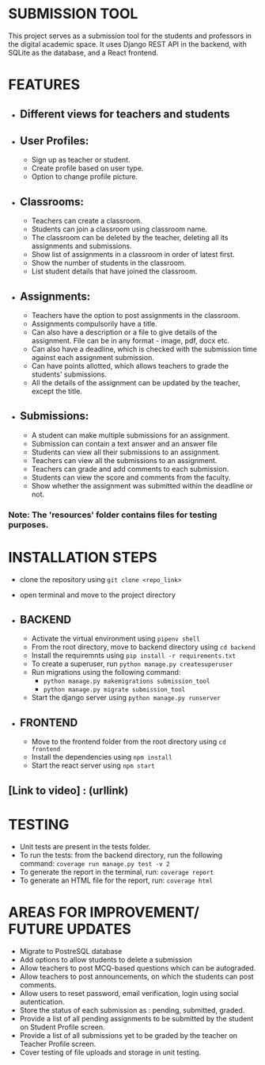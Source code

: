 # SUBMISSION TOOL

This project serves as a submission tool for the students and professors in the digital academic space. It uses Django REST API in the backend, with SQLite as the database, and a React frontend.  

# FEATURES

- ## Different views for teachers and students

- ## User Profiles:
  - Sign up as teacher or student.
  - Create profile based on user type.
  - Option to change profile picture.  
- ## Classrooms:
  - Teachers can create a classroom.
  - Students can join a classroom using classroom name.
  - The classroom can be deleted by the teacher, deleting all its assignments and submissions.
  - Show list of assignments in a classroom in order of latest first.
  - Show the number of students in the classroom.
  - List student details that have joined the classroom.
- ## Assignments:
  - Teachers have the option to post assignments in the classroom.
  - Assignments compulsorily have a title.
  - Can also have a description or a file to give details of the assignment. File can be in any format - image, pdf, docx etc.
  - Can also have a deadline, which is checked with the submission time against each assignment submission.
  - Can have points allotted, which allows teachers to grade the students' submissions.
  - All the details of the assignment can be updated by the teacher, except the title.
- ## Submissions:
  -  A student can make multiple submissions for an assignment.
  - Submission can contain a text answer and an answer file
  - Students can view all their submissions to an assignment.
  - Teachers can view all the submissions to an assignment.
  - Teachers can grade and add comments to each submission.
  - Students can view the score and comments from the faculty.
  - Show whether the assignment was submitted within the deadline or not.

### Note: The 'resources' folder contains files for testing purposes.
   
# INSTALLATION STEPS
- clone the repository using 
    `git clone <repo_link>`
- open terminal and move to the project directory
- ## BACKEND 
  - Activate the virtual environment using `pipenv shell`
  - From the root directory, move to backend directory using `cd backend`
  - Install the requiremnts using `pip install -r requirements.txt`
  - To create a superuser, run `python manage.py createsuperuser`
  - Run migrations using the following command: 
    - `python manage.py makemigrations submission_tool`
    - `python manage.py migrate submission_tool`
  - Start the django server using `python manage.py runserver`

- ## FRONTEND
  - Move to the frontend folder from the root directory using `cd frontend`
  - Install the dependencies using `npm install`
  - Start the react server using `npm start`

## [Link to video] : (urllink)

# TESTING
  - Unit tests are present in the tests folder.
  - To run the tests: from the backend directory, run the following command: `coverage run manage.py test -v 2`
  - To generate the report in the terminal, run: `coverage report`
  - To generate an HTML file for the report, run: `coverage html`

# AREAS FOR IMPROVEMENT/ FUTURE UPDATES
  - Migrate to PostreSQL database
  - Add options to allow students to delete a submission
  - Allow teachers to post MCQ-based questions which can be autograded.
  - Allow teachers to post announcements, on which the students can post comments.
  - Allow users to reset password, email verification, login using social autentication.
  - Store the status of each submission as : pending, submitted, graded.
  - Provide a list of all pending assignments to be submitted by the student on Student Profile screen.
  - Provide a list of all submissions yet to be graded by the teacher on Teacher Profile screen.
  - Cover testing of file uploads and storage in unit testing.